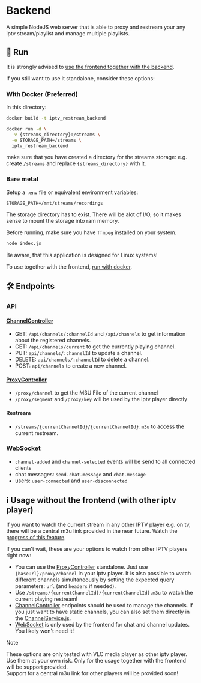 # Backend

A simple NodeJS web server that is able to proxy and restream your any iptv stream/playlist and manage multiple playlists.

## 🚀 Run

It is strongly advised to [use the frontend together with the backend](../deployment/README.md). 


If you still want to use it standalone, consider these options:

### With Docker (Preferred)

In this directory:
```bash
docker build -t iptv_restream_backend
```

```bash
docker run -d \
  -v {streams_directory}:/streams \
  -e STORAGE_PATH=/streams \
  iptv_restream_backend
```
make sure that you have created a directory for the streams storage:
e.g. create `/streams` and replace `{streams_directory}` with it.

### Bare metal

Setup a `.env` file or 
equivalent environment variables:
```env
STORAGE_PATH=/mnt/streams/recordings
```

The storage directory has to exist. There will be alot of I/O, so it makes sense to mount the storage into ram memory.

Before running, make sure you have `ffmpeg` installed on your system.

```bash
node index.js
```
Be aware, that this application is designed for Linux systems!

To use together with the frontend, [run with docker](../README.md#run-with-docker-preferred).

## 🛠️ Endpoints

### API

#### [ChannelController](./controllers/ChannelController.js)

- GET: `/api/channels/:channelId` and `/api/channels` to get information about the registered channels.
- GET: `/api/channels/current` to get the currently playing channel.
- PUT: `api/channels/:channelId` to update a channel.
- DELETE: `api/channels/:channelId` to delete a channel.
- POST: `api/channels` to create a new channel.

#### [ProxyController](./controllers/ProxyController.js)

- `/proxy/channel` to get the M3U File of the current channel
- `/proxy/segment` and `/proxy/key` will be used by the iptv player directly

#### Restream

- `/streams/{currentChannelId}/{currentChannelId}.m3u` to access the current restream.

### WebSocket

- `channel-added` and `channel-selected` events will be send to all connected clients
- chat messages: `send-chat-message` and `chat-message`
- users: `user-connected` and `user-disconnected`

## ℹ️ Usage without the frontend (with other iptv player)
If you want to watch the current stream in any other IPTV player e.g. on tv, there will be a central m3u link provided in the near future. Watch the [progress of this feature](https://github.com/antebrl/IPTV-Restream/issues/24).


If you can't wait, these are your options to watch from other IPTV players right now:
- You can use the [ProxyController](#ProxyController) standalone. Just use `{baseUrl}/proxy/channel` in your iptv player. It is also possible to watch different channels simultaneously by setting the expected query parameters: `url` (and `headers` if needed).
- Use `/streams/{currentChannelId}/{currentChannelId}.m3u` to watch the current playing restream!
- [ChannelController](#ChannelController) endpoints should be used to manage the channels. If you just want to have static channels, you can also set them directly in the [ChannelService.js](./services/ChannelService.js).
- [WebSocket](#WebSocket) is only used by the frontend for chat and channel updates. You likely won't need it!

> [!NOTE]
> These options are only tested with VLC media player as other iptv player. Use them at your own risk. Only for the usage together with the frontend will be support provided. <br>
> Support for a central m3u link for other players will be provided soon!
